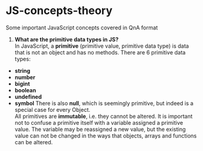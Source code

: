 # JS-concepts-theory
Some important JavaScript concepts covered in QnA format

1. **What are the primitive data types in JS?**  
 In JavaScript, a **primitive** (primitive value, primitive data type) is data that is not an object and has no methods. There are 6 primitive data types:  
 * **string**
 * **number**
 * **bigint**
 * **boolean**
 * **undefined**
 * **symbol**
 There is also **null**, which is seemingly primitive, but indeed is a special case for every Object.  
 All primitives are **immutable**, i.e. they cannot be altered. It is important not to confuse a primitive itself with a variable assigned a primitive value. The variable may be reassigned a new value, but the existing value can not be changed in the ways that objects, arrays and functions can be altered. 